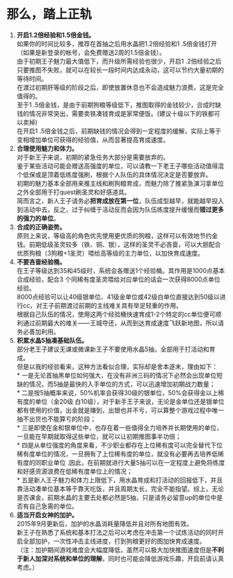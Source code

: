 # 那么，踏上正轨

1. **开启1.2倍经验和1.5倍金钱。**<br />如果你的时间比较多，推荐在首抽之后用水晶把1.2倍经验和1
.5倍金钱打开（如果是新登录的帐号，会免费赠送2周的1.5倍金钱）。<br />由于初期王子魅力最大值低下，而升级所需经验也很少，开启1
.2倍经验之后只要推图不失败，就可以在较长一段时间内达成永动，这可以节约大量初期的等待时间。<br 
/>在渡过初期肝等级的阶段之后，即使放置休息也不会造成魅力浪费，这是完全值得的。<br />至于1
.5倍金钱，是由于前期狗粮等级低下，推图取得的金钱较少，合成时缺钱的情况非常突出，需要卖铁凑钱育成是家常便饭。(建议十级以下的铁都可以卖掉)<br 
/>在开启1
.5倍金钱之后，前期缺钱的情况会得到一定程度的缓解，实际上等于变相增加单位可获得的经验值，从而显著提高育成速度。
2. **合理使用魅力和体力。**<br />对于新王子来说，初期的紧急任务大部分是需要放弃的。<br 
/>鉴于某些活动可能会赠送高强度的单位，可以请教一下老王子哪些活动值得混个低保或是顶着低练度强刷，根据个人队伍的具体情况决定是否要放弃。<br 
/>初期的魅力基本全部用来推主线和刷狗粮育成，而魅力除了推紧急演习拿单位之外全部用于打quest刷圣灵和好感道具。<br 
/>简而言之，新人王子请务必**把育成放在第一位**，队伍成型越早，就能越早投入到活动中去，反之，过于纠缠于活动反而会因为队伍练度提升缓慢而**错过更多的强力的单位**。
3. **合成的正确姿势。**<br 
/>原则上来说，等级高的角色优先使用更优质的狗粮，这样可以有效地节约金钱。前期低级圣灵较多（铁、铜、银），这样的圣灵不必吝啬，可以大胆配合优质狗粮（3狗粮+1圣灵）喂给高等级的主力单位，以加快育成速度。
4. **不要吝啬经验桶。**<br />在王子等级达到35和45级时，系统会各赠送1个经验桶。其作用是1000点基本合成经验，配合3
个同稀有度圣灵喂给对应单位的话会一次获得8000点单位经验。<br />8000点经验可以让40级银单位、41级金单位或42级白单位直接达到50级以进行cc，对王子前期渡过前期的主线难关具有举足轻重的作用。<br />根据自己队伍的情况，使用这两个经验桶快速育成1-2个特定的cc单位便可顺利通过前期最大的难关——王城夺还，从而到达育成速度飞跃新地图，所以请务必善加利用。
5. **积累水晶5抽凑基础队伍。**<br 
/>部分老王子建议无课或微课新王子不要使用水晶5抽，全部用于打活动和育成。<br 
/>但是以我的经验看来，这种方法看似合理，实际却是舍本逐末，理由如下：<br />* 
一是无论首抽黑单位如何强大，在没有非洲三码的情况下必然会出现单位短缺的情况，而5抽是最快的入手单位的方式，可以迅速增加初期战力数量；<br 
/>* 二是按5抽概率来说，50%机率会获得30级的银单位，50%会获得金以上稀有度的单位（金20级 
白10级），对于新手王子来说，无论是金单位还是银单位都有使用的价值，出金就是赚到，出银也并不亏，可以算整个游戏过程中唯一抽不出货也不能算亏的阶段；<br 
/>* 
三是即使在金和银单位中，也存在着一些值得全力培养并长期使用的单位，一旦能在早期就取得这些单位，就可以让初期推图事半功倍；<br 
/>* 
四是从单位强度的角度来看，不少职业都存在上位稀有度可以完全替代下位稀有度单位的情况，一旦拥有了上位稀有度的单位，就没有必要再去培养低稀有度的同职业单位
.因此，在前期就进行大量5抽可以在一定程度上避免将练度和好感资源浪费在低稀有度单位上的情况；<br 
/>* 
五是新人王子魅力和体力上限低下，用水晶育成和打活动的回报低下，并且靠活动凑单位基本等于靠天吃饭，并且周期太长，完全不能指望。综上，无论是否课金，前期水晶的主要去处都必然是5抽，只是请务必留意up的单位中是否有自己急需的单位。
6. **适当开启女神的加护。**<br 
/>2015年9月更新后，加护的水晶消耗量降低并且对所有地图有效。<br 
/>新王子在熟悉了系统和基本打法之后可以考虑在冲击第一个试炼活动的同时开启全部加护，一次性冲击主线进度，打到狗粮更好的图加快育成速度。<br 
/>（注：加护期间游戏难度会大幅度降低，虽然可以极大加快推图速度但是**不利于新人加深对系统和单位的理解**，同时也可能会降低游戏乐趣，开启前请认真考虑。）


